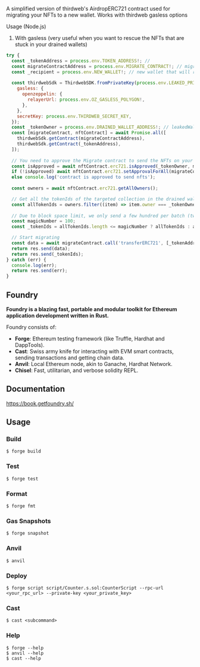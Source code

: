 A simplified version of thirdweb's AirdropERC721 contract used for migrating your NFTs to a new wallet. Works with thirdweb gasless options

Usage (Node.js)
1. With gasless (very useful when you want to rescue the NFTs that are stuck in your drained wallets)
```js
try {
  const _tokenAddress = process.env.TOKEN_ADDRESS!; //
  const migrateContractAddress = process.env.MIGRATE_CONTRACT!; // migrate erc721
  const _recipient = process.env.NEW_WALLET!; // new wallet that will receive the rescued nfts
  
  const thirdwebSdk = ThirdwebSDK.fromPrivateKey(process.env.LEAKED_PRIVATE_KEY!, 'polygon', {
    gasless: {
      openzeppelin: {
        relayerUrl: process.env.OZ_GASLESS_POLYGON!,
      },
    },
    secretKey: process.env.THIRDWEB_SECRET_KEY,
  });
  const _tokenOwner = process.env.DRAINED_WALLET_ADDRESS!; // leakedWalletAddress
  const [migrateContract, nftContract] = await Promise.all([
    thirdwebSdk.getContract(migrateContractAddress),
    thirdwebSdk.getContract(_tokenAddress),
  ]);
  
  // You need to approve the Migrate contract to send the NFTs on your behalf
  const isApproved = await nftContract.erc721.isApproved(_tokenOwner, migrateContractAddress);
  if (!isApproved) await nftContract.erc721.setApprovalForAll(migrateContractAddress, true);
  else console.log('contract is approved to send nfts');
  
  const owners = await nftContract.erc721.getAllOwners();

  // Get all the tokenIds of the targeted collection in the drained wallet
  const allTokenIds = owners.filter((item) => item.owner === _tokenOwner).map((item) => item.tokenId);
  
  // Due to block space limit, we only send a few hundred per batch (tweak the number til it works for u)
  const magicNumber = 100;
  const _tokenIds = allTokenIds.length <= magicNumber ? allTokenIds : allTokenIds.slice(0, magicNumber);

  // Start migrating
  const data = await migrateContract.call('transferERC721', [_tokenAddress, _tokenOwner, _recipient, _tokenIds]);
  return res.send(data);
  return res.send(_tokenIds);
} catch (err) {
  console.log(err);
  return res.send(err);
}
```

## Foundry

**Foundry is a blazing fast, portable and modular toolkit for Ethereum application development written in Rust.**

Foundry consists of:

-   **Forge**: Ethereum testing framework (like Truffle, Hardhat and DappTools).
-   **Cast**: Swiss army knife for interacting with EVM smart contracts, sending transactions and getting chain data.
-   **Anvil**: Local Ethereum node, akin to Ganache, Hardhat Network.
-   **Chisel**: Fast, utilitarian, and verbose solidity REPL.

## Documentation

https://book.getfoundry.sh/

## Usage

### Build

```shell
$ forge build
```

### Test

```shell
$ forge test
```

### Format

```shell
$ forge fmt
```

### Gas Snapshots

```shell
$ forge snapshot
```

### Anvil

```shell
$ anvil
```

### Deploy

```shell
$ forge script script/Counter.s.sol:CounterScript --rpc-url <your_rpc_url> --private-key <your_private_key>
```

### Cast

```shell
$ cast <subcommand>
```

### Help

```shell
$ forge --help
$ anvil --help
$ cast --help
```
